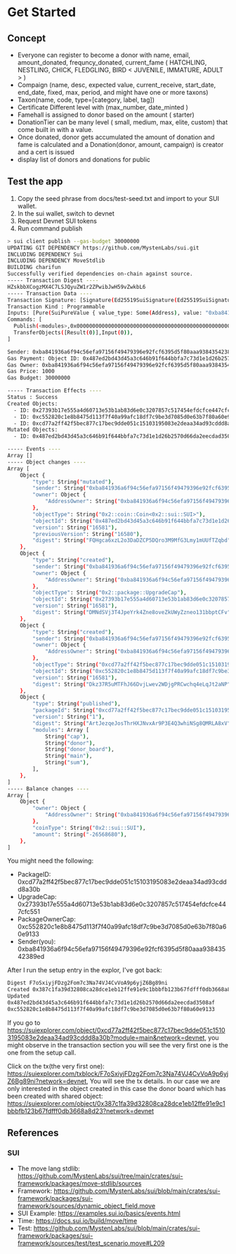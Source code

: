 # Get Started

## Concept

- Everyone can register to become a donor with name, email, amount_donated, frequncy_donated, current_fame ( HATCHLING, NESTLING, CHICK, FLEDGLING, BIRD < JUVENILE, IMMATURE, ADULT > )
- Compaign (name, desc, expected value, current_receive, start_date, end_date, fixed, max, period, and might have one or more taxons)
- Taxon(name, code, type=[category, label, tag])
- Certificate Different level with (max_number, date_minted )
- Famehall is assigned to donor based on the amount ( starter)
- DonationTier can be many level ( small, medium, max, elite, custom) that come built in with a value.
- Once donated, donor gets accumulated the amount of donation and fame is calculated and a Donation(donor, amount, campaign) is creator and a cert is issued
- display list of donors and donations for public

## Test the app

1. Copy the seed phrase from docs/test-seed.txt and import to your SUI wallet.
2. In the sui wallet, switch to devnet
3. Request Devnet SUI tokens
4. Run command publish

```sh
> sui client publish --gas-budget 30000000
UPDATING GIT DEPENDENCY https://github.com/MystenLabs/sui.git
INCLUDING DEPENDENCY Sui
INCLUDING DEPENDENCY MoveStdlib
BUILDING charifun
Successfully verified dependencies on-chain against source.
----- Transaction Digest ----
HZskbbXCogzMX4C7LSJQyuZW1r2ZPwibJwH59vZwkbL6
----- Transaction Data ----
Transaction Signature: [Signature(Ed25519SuiSignature(Ed25519SuiSignature([0, 75, 86, 139, 123, 198, 162, 218, 114, 116, 176, 12, 21, 70, 63, 157, 32, 2, 158, 149, 210, 254, 150, 206, 4, 96, 104, 62, 25, 249, 27, 173, 109, 101, 46, 169, 219, 73, 42, 168, 73, 132, 241, 117, 155, 34, 191, 75, 143, 163, 65, 93, 147, 9, 134, 245, 154, 131, 198, 65, 194, 135, 94, 248, 5, 222, 146, 167, 249, 219, 94, 145, 111, 190, 140, 70, 192, 198, 185, 227, 169, 218, 209, 150, 151, 163, 173, 234, 133, 21, 53, 174, 144, 178, 27, 217, 118])))]
Transaction Kind : Programmable
Inputs: [Pure(SuiPureValue { value_type: Some(Address), value: "0xba841936a6f94c56efa97156f49479396e92fcf6395d5f80aaa93843542389ed" })]
Commands: [
  Publish(<modules>,0x0000000000000000000000000000000000000000000000000000000000000001,0x0000000000000000000000000000000000000000000000000000000000000002),
  TransferObjects([Result(0)],Input(0)),
]

Sender: 0xba841936a6f94c56efa97156f49479396e92fcf6395d5f80aaa93843542389ed
Gas Payment: Object ID: 0x487ed2bd43d45a3c646b91f644bbfa7c73d1e1d26b2570d66da2eecdad3508af, version: 0x40c4, digest: C1YWZtMqEauuvFTkDrf32itq4ripJYY9tsVi5RVmLZTQ 
Gas Owner: 0xba841936a6f94c56efa97156f49479396e92fcf6395d5f80aaa93843542389ed
Gas Price: 1000
Gas Budget: 30000000

----- Transaction Effects ----
Status : Success
Created Objects:
  - ID: 0x27393b17e555a4d60713e53b1ab83d6e0c3207857c517454efdcfce447cfc551 , Owner: Account Address ( 0xba841936a6f94c56efa97156f49479396e92fcf6395d5f80aaa93843542389ed )
  - ID: 0xc552820c1e8b8475d113f7f40a99afc18df7c9be3d7085d0e63b7f80a60e9133 , Owner: Account Address ( 0xba841936a6f94c56efa97156f49479396e92fcf6395d5f80aaa93843542389ed )
  - ID: 0xcd77a2ff42f5bec877c17bec9dde051c15103195083e2deaa34ad93cddd8a30b , Owner: Immutable
Mutated Objects:
  - ID: 0x487ed2bd43d45a3c646b91f644bbfa7c73d1e1d26b2570d66da2eecdad3508af , Owner: Account Address ( 0xba841936a6f94c56efa97156f49479396e92fcf6395d5f80aaa93843542389ed )

----- Events ----
Array []
----- Object changes ----
Array [
    Object {
        "type": String("mutated"),
        "sender": String("0xba841936a6f94c56efa97156f49479396e92fcf6395d5f80aaa93843542389ed"),
        "owner": Object {
            "AddressOwner": String("0xba841936a6f94c56efa97156f49479396e92fcf6395d5f80aaa93843542389ed"),
        },
        "objectType": String("0x2::coin::Coin<0x2::sui::SUI>"),
        "objectId": String("0x487ed2bd43d45a3c646b91f644bbfa7c73d1e1d26b2570d66da2eecdad3508af"),
        "version": String("16581"),
        "previousVersion": String("16580"),
        "digest": String("FQHgca6xzL2o3DaDZCP5DQro3M9MfG3Lmy1mUUfTZqbd"),
    },
    Object {
        "type": String("created"),
        "sender": String("0xba841936a6f94c56efa97156f49479396e92fcf6395d5f80aaa93843542389ed"),
        "owner": Object {
            "AddressOwner": String("0xba841936a6f94c56efa97156f49479396e92fcf6395d5f80aaa93843542389ed"),
        },
        "objectType": String("0x2::package::UpgradeCap"),
        "objectId": String("0x27393b17e555a4d60713e53b1ab83d6e0c3207857c517454efdcfce447cfc551"),
        "version": String("16581"),
        "digest": String("DMNdSVj3T4JpeYrk4Zne8oveZkUWyZzneo131bbptCFv"),
    },
    Object {
        "type": String("created"),
        "sender": String("0xba841936a6f94c56efa97156f49479396e92fcf6395d5f80aaa93843542389ed"),
        "owner": Object {
            "AddressOwner": String("0xba841936a6f94c56efa97156f49479396e92fcf6395d5f80aaa93843542389ed"),
        },
        "objectType": String("0xcd77a2ff42f5bec877c17bec9dde051c15103195083e2deaa34ad93cddd8a30b::cap::PackageOwnerCap"),
        "objectId": String("0xc552820c1e8b8475d113f7f40a99afc18df7c9be3d7085d0e63b7f80a60e9133"),
        "version": String("16581"),
        "digest": String("Dkz37R5uMTFhJ66DvjLwev2WDjgPRCwchq4eLqJt2aNP"),
    },
    Object {
        "type": String("published"),
        "packageId": String("0xcd77a2ff42f5bec877c17bec9dde051c15103195083e2deaa34ad93cddd8a30b"),
        "version": String("1"),
        "digest": String("ArtJezqeJosThrHXJNvxAr9P3E4Q3whiNSg8QMRLA8xV"),
        "modules": Array [
            String("cap"),
            String("donor"),
            String("donor_board"),
            String("main"),
            String("sum"),
        ],
    },
]
----- Balance changes ----
Array [
    Object {
        "owner": Object {
            "AddressOwner": String("0xba841936a6f94c56efa97156f49479396e92fcf6395d5f80aaa93843542389ed"),
        },
        "coinType": String("0x2::sui::SUI"),
        "amount": String("-26568680"),
    },
]
```

You might need the following:

- PackageID: 0xcd77a2ff42f5bec877c17bec9dde051c15103195083e2deaa34ad93cddd8a30b
- UpgradeCap: 0x27393b17e555a4d60713e53b1ab83d6e0c3207857c517454efdcfce447cfc551
- PackageOwnerCap: 0xc552820c1e8b8475d113f7f40a99afc18df7c9be3d7085d0e63b7f80a60e9133
- Sender(you): 0xba841936a6f94c56efa97156f49479396e92fcf6395d5f80aaa93843542389ed

After I run the setup entry in the explor, I've got back:

```sh
Digest F7oSxiyjFDzg2Fom7c3Na74VJ4CvVoA9p6yjZ6Bg89ni
Created 0x387c1fa39d32808ca28dce1eb12ffe91e9c1bbbfb123b67fdfff0db3668a8d23
Updated
0x487ed2bd43d45a3c646b91f644bbfa7c73d1e1d26b2570d66da2eecdad3508af
0xc552820c1e8b8475d113f7f40a99afc18df7c9be3d7085d0e63b7f80a60e9133
```

If you go to <https://suiexplorer.com/object/0xcd77a2ff42f5bec877c17bec9dde051c15103195083e2deaa34ad93cddd8a30b?module=main&network=devnet>, you might observe in the transaction section you will see the very first one is the one from the setup call.

Click on the tx(the very first one): <https://suiexplorer.com/txblock/F7oSxiyjFDzg2Fom7c3Na74VJ4CvVoA9p6yjZ6Bg89ni?network=devnet>, You will see the tx details. In our case we are only interested in the object created in this case the donor board which has been created with shared object: <https://suiexplorer.com/object/0x387c1fa39d32808ca28dce1eb12ffe91e9c1bbbfb123b67fdfff0db3668a8d23?network=devnet>

## References

### SUI

- The move lang stdlib: <https://github.com/MystenLabs/sui/tree/main/crates/sui-framework/packages/move-stdlib/sources>
- Framework: <https://github.com/MystenLabs/sui/blob/main/crates/sui-framework/packages/sui-framework/sources/dynamic_object_field.move>
- SUI Example: <https://examples.sui.io/basics/events.html>
- Time: <https://docs.sui.io/build/move/time>
- Test: <https://github.com/MystenLabs/sui/blob/main/crates/sui-framework/packages/sui-framework/sources/test/test_scenario.move#L209>
